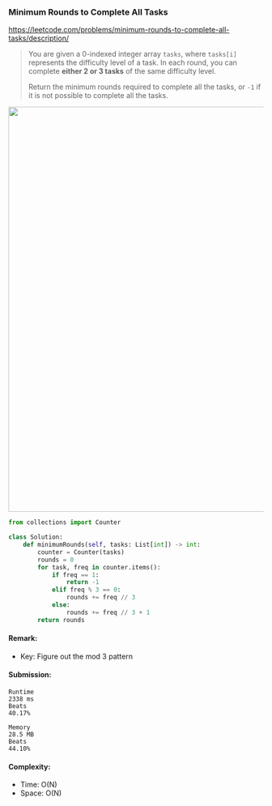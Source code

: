 ### Minimum Rounds to Complete All Tasks
https://leetcode.com/problems/minimum-rounds-to-complete-all-tasks/description/
>You are given a 0-indexed integer array `tasks`, where `tasks[i]` represents the difficulty level of a task. In each round, you can complete **either 2 or 3 tasks** of the same difficulty level.
>
>Return the minimum rounds required to complete all the tasks, or `-1` if it is not possible to complete all the tasks.

<p>
    <img src="https://leetcode.com/problems/minimum-rounds-to-complete-all-tasks/solutions/2779140/Figures/2244/2244A.png" width="800" />
</p>

```python
from collections import Counter

class Solution:
    def minimumRounds(self, tasks: List[int]) -> int:
        counter = Counter(tasks)
        rounds = 0
        for task, freq in counter.items():
            if freq == 1:
                return -1
            elif freq % 3 == 0:
                rounds += freq // 3
            else:
                rounds += freq // 3 + 1
        return rounds
```
#### Remark:
- Key: Figure out the mod 3 pattern
#### Submission:
```
Runtime
2338 ms
Beats
40.17%

Memory
28.5 MB
Beats
44.10%
```
#### Complexity:
- Time: O(N)
- Space: O(N)
